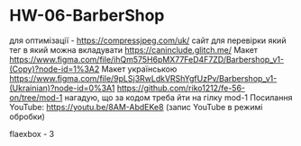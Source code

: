 # HW-06-BarberShop
для оптимізації - https://compressjpeg.com/uk/
сайт для перевірки який тег в який можна вкладувати https://caninclude.glitch.me/
Макет https://www.figma.com/file/ihQm575H6pMX77FeD4F7ZD/Barbershop_v1-(Copy)?node-id=1%3A2
Макет українською https://www.figma.com/file/9pLSj3RwLdkVRShYgfUzPv/Barbershop_v1-(Ukrainian)?node-id=0%3A1
https://github.com/riko1212/fe-56-on/tree/mod-1 нагадую, що за кодом треба йти на гілку mod-1
Посилання YouTube: https://youtu.be/8AM-AbdEKe8 (запис YouTube в режимі обробки)

flaexbox - 3